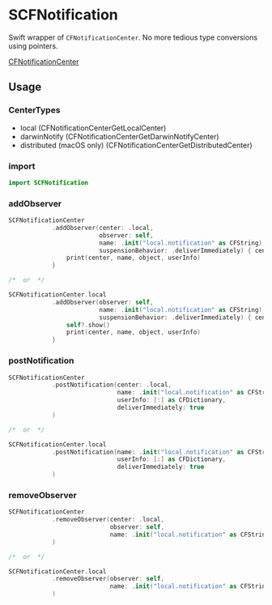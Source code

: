 # SCFNotification

Swift wrapper of `CFNotificationCenter`.
No more tedious type conversions using pointers.

[CFNotificationCenter](https://developer.apple.com/documentation/corefoundation/cfnotificationcenter-rkv)
## Usage

### CenterTypes
- local
  (CFNotificationCenterGetLocalCenter)
- darwinNotify
  (CFNotificationCenterGetDarwinNotifyCenter)
- distributed (macOS only)
  (CFNotificationCenterGetDistributedCenter)
### import
```swift
import SCFNotification
```

### addObserver
```swift
SCFNotificationCenter
            .addObserver(center: .local,
                         observer: self,
                         name: .init("local.notification" as CFString),
                         suspensionBehavior: .deliverImmediately) { center, `self`, name, object, userInfo in
                print(center, name, object, userInfo)
            }

/*  or  */

SCFNotificationCenter.local
            .addObserver(observer: self,
                         name: .init("local.notification" as CFString),
                         suspensionBehavior: .deliverImmediately) { center, `self`, name, object, userInfo in
                self?.show()
                print(center, name, object, userInfo)
            }
```

### postNotification
```swift
SCFNotificationCenter
            .postNotification(center: .local,
                              name: .init("local.notification" as CFString),
                              userInfo: [:] as CFDictionary,
                              deliverImmediately: true
            )

/*  or  */

SCFNotificationCenter.local
            .postNotification(name: .init("local.notification" as CFString),
                              userInfo: [:] as CFDictionary,
                              deliverImmediately: true
            )
```

### removeObserver
```swift
SCFNotificationCenter
            .removeObserver(center: .local,
                            observer: self,
                            name: .init("local.notification" as CFString)
            )

/*  or  */

SCFNotificationCenter.local
            .removeObserver(observer: self,
                            name: .init("local.notification" as CFString)
            )
```
